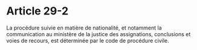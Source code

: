 # Article 29-2

La procédure suivie en matière de nationalité, et notamment la communication au ministère de la justice des assignations, conclusions et voies de recours, est déterminée par le code de procédure civile.

